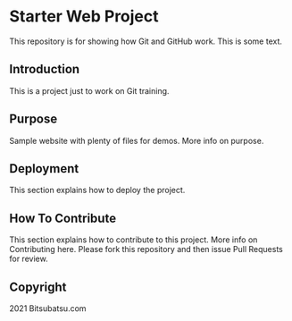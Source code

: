 # Starter Web Project
This repository is for showing how Git and GitHub work. This is some text.

## Introduction
This is a project just to work on Git training.

## Purpose
Sample website with plenty of files for demos. More info on purpose.

## Deployment
This section explains how to deploy the project.

## How To Contribute
This section explains how to contribute to this project. More info on Contributing here.
Please fork this repository and then issue Pull Requests for review.

## Copyright
2021 Bitsubatsu.com